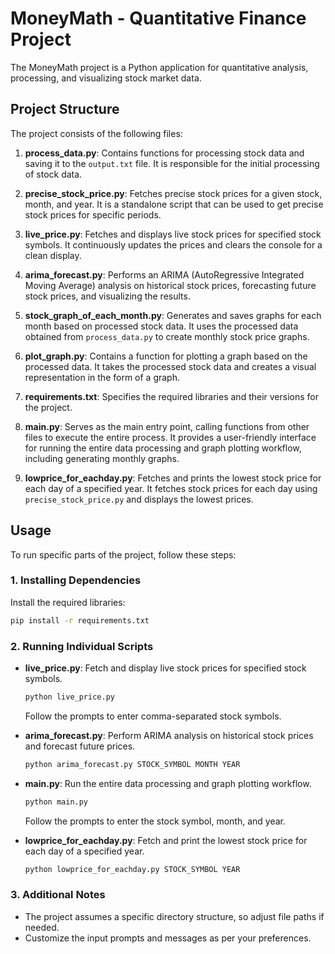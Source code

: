 
# MoneyMath - Quantitative Finance Project

The MoneyMath project is a Python application for quantitative analysis, processing, and visualizing stock market data.

## Project Structure

The project consists of the following files:

1. **process_data.py**: Contains functions for processing stock data and saving it to the `output.txt` file. It is responsible for the initial processing of stock data.

2. **precise_stock_price.py**: Fetches precise stock prices for a given stock, month, and year. It is a standalone script that can be used to get precise stock prices for specific periods.

3. **live_price.py**: Fetches and displays live stock prices for specified stock symbols. It continuously updates the prices and clears the console for a clean display.

4. **arima_forecast.py**: Performs an ARIMA (AutoRegressive Integrated Moving Average) analysis on historical stock prices, forecasting future stock prices, and visualizing the results.

5. **stock_graph_of_each_month.py**: Generates and saves graphs for each month based on processed stock data. It uses the processed data obtained from `process_data.py` to create monthly stock price graphs.

6. **plot_graph.py**: Contains a function for plotting a graph based on the processed data. It takes the processed stock data and creates a visual representation in the form of a graph.

7. **requirements.txt**: Specifies the required libraries and their versions for the project.

8. **main.py**: Serves as the main entry point, calling functions from other files to execute the entire process. It provides a user-friendly interface for running the entire data processing and graph plotting workflow, including generating monthly graphs.

9. **lowprice_for_eachday.py**: Fetches and prints the lowest stock price for each day of a specified year. It fetches stock prices for each day using `precise_stock_price.py` and displays the lowest prices.

## Usage

To run specific parts of the project, follow these steps:

### 1. Installing Dependencies

Install the required libraries:

```bash
pip install -r requirements.txt
```

### 2. Running Individual Scripts



- **live_price.py**: Fetch and display live stock prices for specified stock symbols.

  ```bash
  python live_price.py
  ```

  Follow the prompts to enter comma-separated stock symbols.

- **arima_forecast.py**: Perform ARIMA analysis on historical stock prices and forecast future prices.

  ```bash
  python arima_forecast.py STOCK_SYMBOL MONTH YEAR
  ```

- **main.py**: Run the entire data processing and graph plotting workflow.

  ```bash
  python main.py
  ```

  Follow the prompts to enter the stock symbol, month, and year.

- **lowprice_for_eachday.py**: Fetch and print the lowest stock price for each day of a specified year.

  ```bash
  python lowprice_for_eachday.py STOCK_SYMBOL YEAR
  ```

### 3. Additional Notes

- The project assumes a specific directory structure, so adjust file paths if needed.
- Customize the input prompts and messages as per your preferences.

